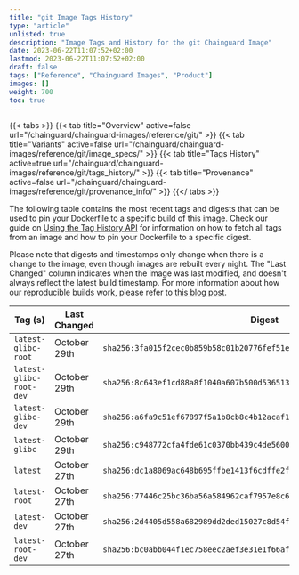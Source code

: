 ```yaml
---
title: "git Image Tags History"
type: "article"
unlisted: true
description: "Image Tags and History for the git Chainguard Image"
date: 2023-06-22T11:07:52+02:00
lastmod: 2023-06-22T11:07:52+02:00
draft: false
tags: ["Reference", "Chainguard Images", "Product"]
images: []
weight: 700
toc: true
---
```


{{< tabs >}}
{{< tab title="Overview" active=false url="/chainguard/chainguard-images/reference/git/" >}}
{{< tab title="Variants" active=false url="/chainguard/chainguard-images/reference/git/image_specs/" >}}
{{< tab title="Tags History" active=true url="/chainguard/chainguard-images/reference/git/tags_history/" >}}
{{< tab title="Provenance" active=false url="/chainguard/chainguard-images/reference/git/provenance_info/" >}}
{{</ tabs >}}

The following table contains the most recent tags and digests that can be used to pin your Dockerfile to a specific build of this image. Check our guide on [Using the Tag History API](/chainguard/chainguard-images/using-the-tag-history-api/) for information on how to fetch all tags from an image and how to pin your Dockerfile to a specific digest.

Please note that digests and timestamps only change when there is a change to the image, even though images are rebuilt every night. The "Last Changed" column indicates when the image was last modified, and doesn't always reflect the latest build timestamp. For more information about how our reproducible builds work, please refer to [this blog post](https://www.chainguard.dev/unchained/reproducing-chainguards-reproducible-image-builds).

| Tag (s)                  | Last Changed | Digest                                                                    |
|--------------------------|--------------|---------------------------------------------------------------------------|
|  `latest-glibc-root`     | October 29th | `sha256:3fa015f2cec0b859b58c01b20776fef51e46616523168b54fbc6d260e47c61fd` |
|  `latest-glibc-root-dev` | October 29th | `sha256:8c643ef1cd88a8f1040a607b500d536513bf8a78171127b10ef1f28f4bff37f6` |
|  `latest-glibc-dev`      | October 29th | `sha256:a6fa9c51ef67897f5a1b8cb8c4b12acaf150e01c8d3b31309654908292a2e40e` |
|  `latest-glibc`          | October 29th | `sha256:c948772cfa4fde61c0370bb439c4de56003ca72c0cba3e59dbd5691bc4c088f2` |
|  `latest`                | October 27th | `sha256:dc1a8069ac648b695ffbe1413f6cdffe2f212e22888eb1c7c9b8b6b525296981` |
|  `latest-root`           | October 27th | `sha256:77446c25bc36ba56a584962caf7957e8c6e2a620e268e8bd4c12425e2a312e74` |
|  `latest-dev`            | October 27th | `sha256:2d4405d558a682989dd2ded15027c8d54f72d571aeee048b02f6b9434eb82d53` |
|  `latest-root-dev`       | October 27th | `sha256:bc0abb044f1ec758eec2aef3e31e1f66afe268b4a431fc0911d9259c75a4f50d` |


